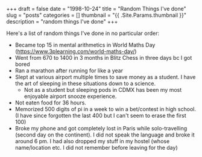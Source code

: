 +++ 
draft = false
date = "1998-10-24"
title = "Random Things I've done"
slug = "posts" 
categories = []
thumbnail = "{{ .Site.Params.thumbnail }}"
description = "random things I've done"
+++

Here's a list of random things I've done in no particular order:

- Became top 15 in mental arithmetics in World Maths Day (https://www.3plearning.com/world-maths-day/)
- Went from 670 to 1400 in 3 months in Blitz Chess in three days bc I got bored 
- Ran a marathon after running for like a year
- Slept at various airport multiple times to save money as a student. I have the art of sleeping in these situations down to a science. 
    - Not as a student but sleeping pods in CDMX has been my most enjoyable airport snooze experience. 
- Not eaten food for 36 hours. 
- Memorized 500 digits of pi in a week to win a bet/contest in high school. (I have since forgotten the last 400 but I can't seem to erase the first 100)
- Broke my phone and got completely lost in Paris while solo-travelling (second day on the continent). I did not speak the language and broke it around 6 pm. I had also dropped my stuff in my hostel (whose name/location etc. I did not remember before leaving for the day)



